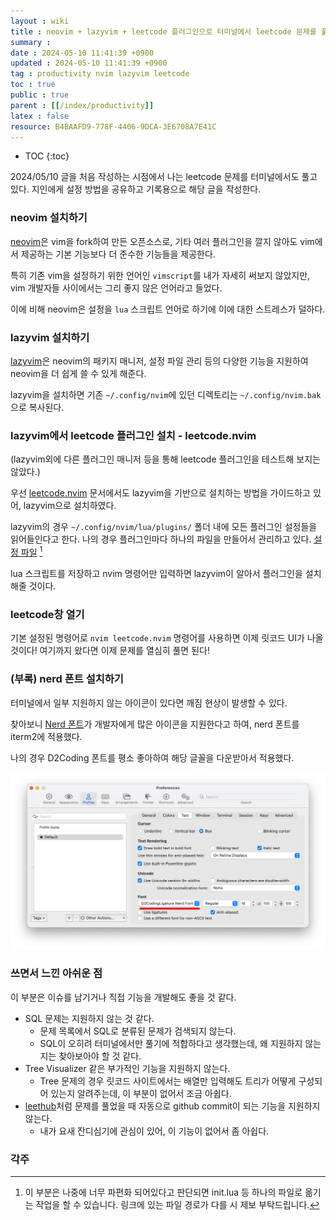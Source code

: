 ```yaml
---
layout : wiki
title : neovim + lazyvim + leetcode 플러그인으로 터미널에서 leetcode 문제를 풀어보자
summary : 
date : 2024-05-10 11:41:39 +0900
updated : 2024-05-10 11:41:39 +0900
tag : productivity nvim lazyvim leetcode
toc : true
public : true
parent : [[/index/productivity]]
latex : false
resource: B4BAAFD9-778F-4406-9DCA-3E6708A7E41C
---
```

* TOC
{:toc}

2024/05/10 글을 처음 작성하는 시점에서 나는 leetcode 문제를 터미널에서도 풀고있다. 지인에게 설정 방법을 공유하고 기록용으로 해당 글을 작성한다.

### neovim 설치하기

[neovim](https://github.com/neovim/neovim)은 vim을 fork하여 만든 오픈소스로, 기타 여러 플러그인을 깔지 않아도 vim에서 제공하는 기본 기능보다 더 준수한 기능들을 제공한다. 

특히 기존 vim을 설정하기 위한 언어인 `vimscript`를 내가 자세히 써보지 않았지만, vim 개발자들 사이에서는 그리 좋지 않은 언어라고 들었다.

이에 비해 neovim은 설정을 `lua` 스크립트 언어로 하기에 이에 대한 스트레스가 덜하다.

### lazyvim 설치하기

[lazyvim](https://github.com/LazyVim/LazyVim)은 neovim의 패키지 매니저, 설정 파일 관리 등의 다양한 기능을 지원하여 neovim을 더 쉽게 쓸 수 있게 해준다.

lazyvim을 설치하면 기존 `~/.config/nvim`에 있던 디렉토리는 `~/.config/nvim.bak`으로 복사된다.

### lazyvim에서 leetcode 플러그인 설치 - leetcode.nvim

(lazyvim외에 다른 플러그인 매니저 등을 통해 leetcode 플러그인을 테스트해 보지는 않았다.)

우선 [leetcode.nvim](https://github.com/kawre/leetcode.nvim) 문서에서도 lazyvim을 기반으로 설치하는 방법을 가이드하고 있어, lazyvim으로 설치하였다.

lazyvim의 경우 `~/.config/nvim/lua/plugins/` 폴더 내에 모든 플러그인 설정들을 읽어들인다고 한다. 나의 경우 플러그인마다 하나의 파일을 만들어서 관리하고 있다. [설정 파일](https://github.com/jxmen/dotfiles/blob/main/.config/nvim/lua/plugins/leetcode.lua) [^1]

lua 스크립트를 저장하고 nvim 명령어만 입력하면 lazyvim이 알아서 플러그인을 설치해줄 것이다.

### leetcode창 열기

기본 설정된 명령어로 `nvim leetcode.nvim` 명령어를 사용하면 이제 릿코드 UI가 나올 것이다! 여기까지 왔다면 이제 문제를 열심히 풀면 된다!

### (부록) nerd 폰트 설치하기

터미널에서 일부 지원하지 않는 아이콘이 있다면 깨짐 현상이 발생할 수 있다.

찾아보니 [Nerd 폰트](https://github.com/ryanoasis/nerd-fonts)가 개발자에게 많은 아이콘을 지원한다고 하여, nerd 폰트를 iterm2에 적용했다.

나의 경우 D2Coding 폰트를 평소 좋아하여 해당 글꼴을 다운받아서 적용했다.

![image]( /resource//82cc34ea-6e3d-4c14-98e9-f69565eed4b3.png )

### 쓰면서 느낀 아쉬운 점

이 부분은 이슈를 남기거나 직접 기능을 개발해도 좋을 것 같다.

- SQL 문제는 지원하지 않는 것 같다. 
  - 문제 목록에서 SQL로 분류된 문제가 검색되지 않는다. 
  - SQL이 오히려 터미널에서만 풀기에 적합하다고 생각했는데, 왜 지원하지 않는지는 찾아보아야 할 것 같다.
- Tree Visualizer 같은 부가적인 기능을 지원하지 않는다.
  - Tree 문제의 경우 릿코드 사이트에서는 배열만 입력해도 트리가 어떻게 구성되어 있는지 알려주는데, 이 부분이 없어서 조금 아쉽다.
- [leethub](https://chromewebstore.google.com/detail/leethub-v2/mhanfgfagplhgemhjfeolkkdidbakocm)처럼 문제를 풀었을 때 자동으로 github commit이 되는 기능을 지원하지 않는다.
  - 내가 요새 잔디심기에 관심이 있어, 이 기능이 없어서 좀 아쉽다.

### 각주
[^1]: 이 부분은 나중에 너무 파편화 되어있다고 판단되면 init.lua 등 하나의 파일로 옮기는 작업을 할 수 있습니다. 링크에 있는 파일 경로가 다를 시 제보 부탁드립니다.

